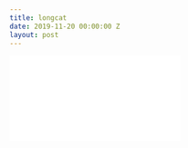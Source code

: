 ```yaml
---
title: longcat
date: 2019-11-20 00:00:00 Z
layout: post
---
```


<iframe id="kanvas" src="{{site.url}}/blog/assets/em/sketch_5/index.html" frameborder="0">
</iframe>